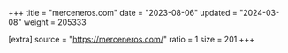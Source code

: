 +++
title = "merceneros.com"
date = "2023-08-06"
updated = "2024-03-08"
weight = 205333

[extra]
source = "https://merceneros.com/"
ratio = 1
size = 201
+++
